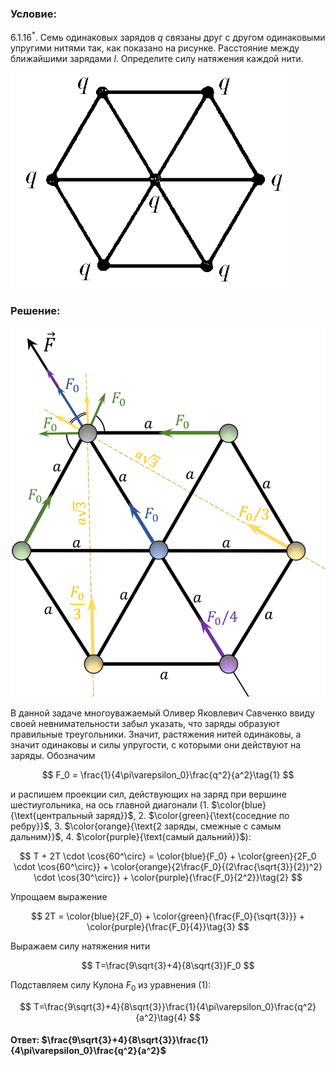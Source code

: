 ###  Условие:

$6.1.16^*.$ Семь одинаковых зарядов $q$ связаны друг с другом одинаковыми упругими нитями так, как показано на рисунке. Расстояние между ближайшими зарядами $l$. Определите силу натяжения каждой нити.

![К задаче $6.1.16^*.$|455x345, 35%](../../img/6.1.16/statement.png)

###  Решение:

![Геометрия задачи|1297x1521, 55%](../../img/6.1.16/Picture1.svg)

В данной задаче многоуважаемый Оливер Яковлевич Савченко ввиду своей невнимательности забыл указать, что заряды образуют правильные треугольники. Значит, растяжения нитей одинаковы, а значит одинаковы и силы упругости, с которыми они действуют на заряды. Обозначим

$$
F_0 = \frac{1}{4\pi\varepsilon_0}\frac{q^2}{a^2}\tag{1}
$$

и распишем проекции сил, действующих на заряд при вершине шестиугольника, на ось главной диагонали (1. $\color{blue}{\text{центральный заряд}}$, 2. $\color{green}{\text{соседние по ребру}}$, 3. $\color{orange}{\text{2 заряды, смежные с самым дальним}}$, 4. $\color{purple}{\text{самый дальний}}$):

$$
T + 2T \cdot \cos{60^\circ} = \color{blue}{F_0} + \color{green}{2F_0 \cdot \cos{60^\circ}} + \color{orange}{2\frac{F_0}{(2\frac{\sqrt{3}}{2})^2} \cdot \cos{30^\circ}} + \color{purple}{\frac{F_0}{2^2}}\tag{2}
$$

Упрощаем выражение

$$
2T = \color{blue}{2F_0} + \color{green}{\frac{F_0}{\sqrt{3}}} + \color{purple}{\frac{F_0}{4}}\tag{3}
$$

Выражаем силу натяжения нити

$$
T=\frac{9\sqrt{3}+4}{8\sqrt{3}}F_0
$$

Подставляем силу Кулона $F_0$ из уравнения $(1)$:

$$
T=\frac{9\sqrt{3}+4}{8\sqrt{3}}\frac{1}{4\pi\varepsilon_0}\frac{q^2}{a^2}\tag{4}
$$

#### Ответ: $\frac{9\sqrt{3}+4}{8\sqrt{3}}\frac{1}{4\pi\varepsilon_0}\frac{q^2}{a^2}$